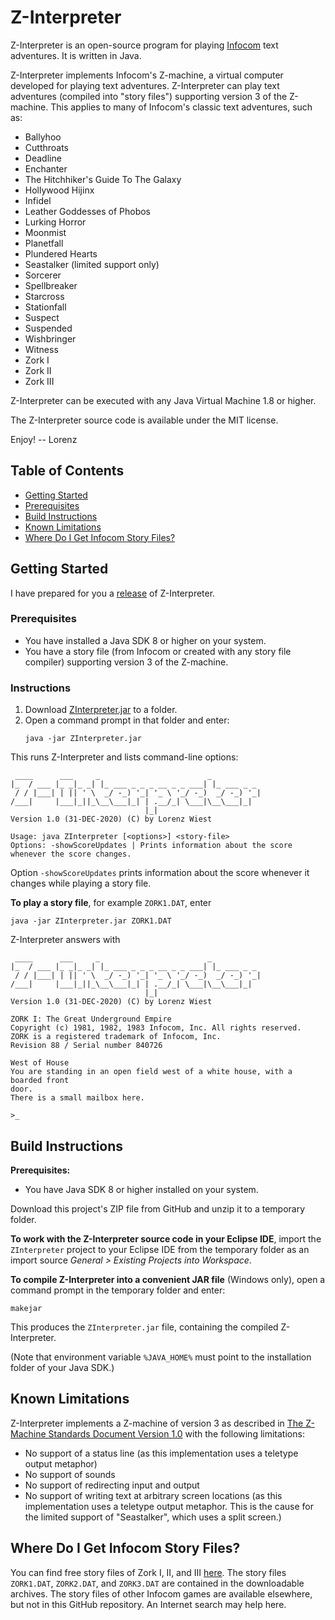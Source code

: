 # Z-Interpreter

Z-Interpreter is an open-source program for playing [Infocom](https://en.wikipedia.org/wiki/Infocom) text adventures.
It is written in Java.

Z-Interpreter implements Infocom's Z-machine, a virtual computer developed for playing text adventures. Z-Interpreter can play text adventures (compiled into "story files") supporting version 3 of the Z-machine. This applies to many of Infocom's classic text adventures, such as:

* Ballyhoo
* Cutthroats
* Deadline
* Enchanter
* The Hitchhiker's Guide To The Galaxy
* Hollywood Hijinx
* Infidel
* Leather Goddesses of Phobos
* Lurking Horror
* Moonmist
* Planetfall
* Plundered Hearts
* Seastalker (limited support only)
* Sorcerer
* Spellbreaker
* Starcross
* Stationfall
* Suspect
* Suspended
* Wishbringer
* Witness
* Zork I
* Zork II
* Zork III

Z-Interpreter can be executed with any Java Virtual Machine 1.8 or higher.

The Z-Interpreter source code is available under the MIT license.

Enjoy! -- Lorenz

## Table of Contents

* [Getting Started](#getting-started)
* [Prerequisites](#prerequisites)
* [Build Instructions](#build-instructions)
* [Known Limitations](#known-limitations)
* [Where Do I Get Infocom Story Files?](#where-do-i-get-infocom-story-files)

## Getting Started

I have prepared for you a [release](https://github.com/lwiest/ZInterpreter/releases/latest) of Z-Interpreter.

### Prerequisites
* You have installed a Java SDK 8 or higher on your system.
* You have a story file (from Infocom or created with any story file compiler) supporting version 3 of the Z-machine. 

### Instructions
1. Download [ZInterpreter.jar](https://github.com/lwiest/ZInterpreter/releases/download/v1.0/ZInterpreter.jar) to a folder.
2. Open a command prompt in that folder and enter:
   ``` 
   java -jar ZInterpreter.jar
   ```

This runs Z-Interpreter and lists command-line options:

```
 ____      ___     _                        _           
|_  / ___ |_ _|_ _| |_ ___ _ _ _ __ _ _ ___| |_ ___ _ _ 
 / / |___| | || ' \  _/ -_) '_| '_ \ '_/ -_)  _/ -_) '_|
/___|     |___|_||_\__\___|_| | .__/_| \___|\__\___|_|  
                              |_|                       
Version 1.0 (31-DEC-2020) (C) by Lorenz Wiest

Usage: java ZInterpreter [<options>] <story-file>
Options: -showScoreUpdates | Prints information about the score whenever the score changes.
```

Option `-showScoreUpdates` prints information about the score whenever it changes while playing a story file.

**To play a story file**, for example `ZORK1.DAT`, enter

```
java -jar ZInterpreter.jar ZORK1.DAT
```

Z-Interpreter answers with

```
 ____      ___     _                        _           
|_  / ___ |_ _|_ _| |_ ___ _ _ _ __ _ _ ___| |_ ___ _ _ 
 / / |___| | || ' \  _/ -_) '_| '_ \ '_/ -_)  _/ -_) '_|
/___|     |___|_||_\__\___|_| | .__/_| \___|\__\___|_|  
                              |_|                       
Version 1.0 (31-DEC-2020) (C) by Lorenz Wiest

ZORK I: The Great Underground Empire
Copyright (c) 1981, 1982, 1983 Infocom, Inc. All rights reserved.
ZORK is a registered trademark of Infocom, Inc.
Revision 88 / Serial number 840726

West of House
You are standing in an open field west of a white house, with a boarded front
door.
There is a small mailbox here.

>_
```

## Build Instructions

**Prerequisites:**
* You have Java SDK 8 or higher installed on your system.

Download this project's ZIP file from GitHub and unzip it to a temporary folder.

**To work with the Z-Interpreter source code in your Eclipse IDE**, import the `ZInterpreter` project to your Eclipse 
IDE from the temporary folder as an import source _General > Existing Projects into Workspace_.

**To compile Z-Interpreter into a convenient JAR file** (Windows only), open a command prompt in the temporary folder 
and enter:

```
makejar
```

This produces the `ZInterpreter.jar` file, containing the compiled Z-Interpreter.

(Note that environment variable `%JAVA_HOME%` must point to the installation folder of your Java SDK.)

## Known Limitations

Z-Interpreter implements a Z-machine of version 3 as described in [The Z-Machine Standards Document Version 1.0](https://www.ifarchive.org/if-archive/infocom/interpreters/specification/z-spec10-pdf.zip) with the following limitations:
* No support of a status line (as this implementation uses a teletype output metaphor)
* No support of sounds
* No support of redirecting input and output
* No support of writing text at arbitrary screen locations (as this implementation uses a teletype output metaphor. This is the cause for the limited support of "Seastalker", which uses a split screen.)

## Where Do I Get Infocom Story Files?

You can find free story files of Zork I, II, and III [here](http://www.infocom-if.org/downloads/downloads.html). The story files `ZORK1.DAT`, `ZORK2.DAT`, 
and `ZORK3.DAT` are contained in the downloadable archives. The story files of other Infocom games are available elsewhere, but not in this GitHub repository. An Internet search may help here.
